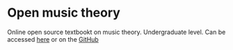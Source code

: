 # Open music theory

Online open source textbookt on music theory. Undergraduate level.
Can be accessed [here](https://viva.pressbooks.pub/openmusictheory/) or
on the [GitHub](https://openmusictheory.github.io/)
